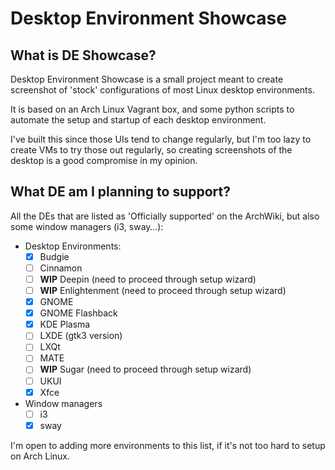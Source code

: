 # Desktop Environment Showcase
## What is DE Showcase?

Desktop Environment Showcase is a small project meant to create screenshot of
'stock' configurations of most Linux desktop environments.

It is based on an Arch Linux Vagrant box, and some python scripts to automate
the setup and startup of each desktop environment.

I've built this since those UIs tend to change regularly, but I'm too lazy to
create VMs to try those out regularly, so creating screenshots of the desktop
is a good compromise in my opinion.

## What DE am I planning to support?

All the DEs that are listed as 'Officially supported' on the ArchWiki, but also
some window managers (i3, sway…):

- Desktop Environments:
  - [x] Budgie
  - [ ] Cinnamon
  - [ ] **WIP** Deepin (need to proceed through setup wizard)
  - [ ] **WIP** Enlightenment (need to proceed through setup wizard)
  - [x] GNOME
  - [x] GNOME Flashback
  - [x] KDE Plasma
  - [ ] LXDE (gtk3 version)
  - [ ] LXQt
  - [ ] MATE
  - [ ] **WIP** Sugar (need to proceed through setup wizard)
  - [ ] UKUI
  - [x] Xfce
- Window managers
  - [ ] i3
  - [x] sway

I'm open to adding more environments to this list, if it's not too hard to setup
on Arch Linux.

